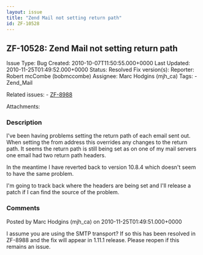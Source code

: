 ```yaml
---
layout: issue
title: "Zend Mail not setting return path"
id: ZF-10528
---
```


ZF-10528: Zend Mail not setting return path
-------------------------------------------

 Issue Type: Bug Created: 2010-10-07T11:50:55.000+0000 Last Updated: 2010-11-25T01:49:52.000+0000 Status: Resolved Fix version(s): 
 Reporter:  Robert mcCombe (bobmccombe)  Assignee:  Marc Hodgins (mjh\_ca)  Tags: - Zend\_Mail
 
 Related issues: - [ZF-8988](/issues/browse/ZF-8988)
 
 Attachments: 
### Description

I've been having problems setting the return path of each email sent out. When setting the from address this overrides any changes to the return path. It seems the return path is still being set as on one of my mail servers one email had two return path headers.

In the meantime I have reverted back to version 10.8.4 which doesn't seem to have the same problem.

I'm going to track back where the headers are being set and I'll release a patch if I can find the source of the problem.

 

 

### Comments

Posted by Marc Hodgins (mjh\_ca) on 2010-11-25T01:49:51.000+0000

I assume you are using the SMTP transport? If so this has been resolved in ZF-8988 and the fix will appear in 1.11.1 release. Please reopen if this remains an issue.

 

 